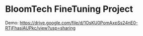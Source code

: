 # BloomTech FineTuning Project
Demo: https://drive.google.com/file/d/1OsKU0PomAxpSs24nE0-RTjFhasiAUPkc/view?usp=sharing